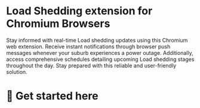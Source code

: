 
# Load Shedding extension for Chromium Browsers

Stay informed with real-time Load shedding updates using this Chromium web extension. Receive instant notifications through browser push messages whenever your suburb experiences a power outage. Additionally, access comprehensive schedules detailing upcoming Load shedding stages throughout the day. Stay prepared with this reliable and user-friendly solution.


# 📄 Get started here
